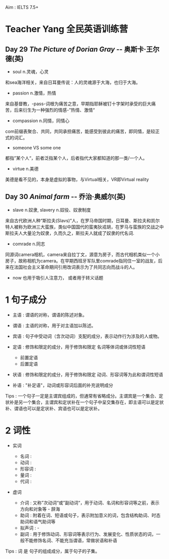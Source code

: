 Aim : IELTS 7.5+

# Teacher Yang 全民英语训练营 

## Day 29 *The Picture of Dorian Gray* -- 奥斯卡·王尔德(英)

- soul n.灵魂，心灵

和sea海洋相关，来自日耳曼传说：人的灵魂源于大海，也归于大海。

- passion n.激情，热情

来自基督教，-pass-词根为痛苦之意，早期指耶稣被钉十字架时承受的巨大痛苦，后来衍生为一种强烈的情感-”热情、激情“

- compassion n.同情，同情心

com前缀表聚合、共同，共同承担痛苦，能感受到彼此的痛苦，即同情，是较正式的词汇。

- someone VS some one

都指”某个人“，前者泛指某个人，后者指代大家都知道的那一类/一个人。

- virtue n.美德

美德是看不见的，本身是虚拟的事物，与Virtual相关，VR即Virtual reality

## Day 30 *Animal farm* -- 乔治·奥威尔(英)

- slave n.奴隶, slavery n.奴役、奴隶制度

来自古代欧洲人种“斯拉夫(Slavs)“人，在罗马帝国时期，日耳曼、斯拉夫和凯尔特人被称为欧洲三大蛮族，类似中国国代的蛮夷狄戎胡，在罗马与蛮族的交战之中斯拉夫人大量沦为奴隶，久而久之，斯拉夫人就成了奴隶的代名词.

- comrade n.同志 

同源词camera相机，camera来自拉丁文，源意为房子，而古代相机类似一个小房子，故称相机为camera。在早期西班牙军队里comrade指同住一室的战友，后来在法国社会主义革命期间引用改词表示为了共同志向而战斗的人。
	
- now 也用于吸引人注意力， 或者用于转义话题
















# 1 句子成分 
- 主语 : 谓语的对称，谓语的陈述对象。
- 谓语 : 主语的对称，用于对主语加以陈述。
- 宾语 : 句子中受动词（含次动词）支配的成分，表示动作行为涉及的人或物。

- 定语 : 修饰和限定的成分，用于修饰和限定 名词等体词或体词性短语
	- 前置定语
	- 后置定语
- 状语 : 修饰和限定的成分，用于修饰和限定 动词、形容词等为此和谓词性短语
- 补语 : "补足语"，动词或形容词后面的补充说明成分

Tips : 一个句子一定是主谓宾组成的，但通常有省略成分。主谓宾是一个集合、定状补是另一个集合，主谓宾和定状补在一个句子中呈交集存在，即主语可以是定状补、谓语也可以是定状补、宾语也可以是定状补。

# 2 词性 
- 实词
	- 名词	 :
	- 动词	 :
	- 形容词 :
	- 量词   :
	- 代词   :

- 虚词
	- 介词   : 又称”次动词“或”副动词“，用于动词、名词和形容词等之前，表示方向和对象等 - 辞海
	- 助词   : 附着在词、短语或句子，表示附加意义的词，包含结构助词、时态助词和语气助词等
	- 拟声词 : - 
	- 副词	 : 用于修饰动词、形容词等表示行为、发展变化、性质状态的词，一般不能修饰名词、不能充当谓语，常做状语和补语

Tips : 词 是 句子的组成成分，属于句子的子集。

